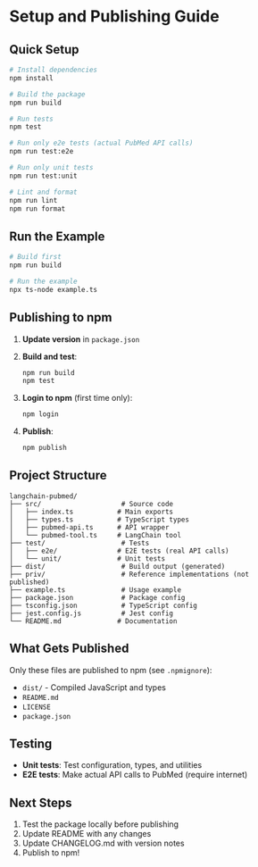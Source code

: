 # Setup and Publishing Guide

## Quick Setup

```bash
# Install dependencies
npm install

# Build the package
npm run build

# Run tests
npm test

# Run only e2e tests (actual PubMed API calls)
npm run test:e2e

# Run only unit tests
npm run test:unit

# Lint and format
npm run lint
npm run format
```

## Run the Example

```bash
# Build first
npm run build

# Run the example
npx ts-node example.ts
```

## Publishing to npm

1. **Update version** in `package.json`

2. **Build and test**:

   ```bash
   npm run build
   npm test
   ```

3. **Login to npm** (first time only):

   ```bash
   npm login
   ```

4. **Publish**:
   ```bash
   npm publish
   ```

## Project Structure

```
langchain-pubmed/
├── src/                    # Source code
│   ├── index.ts           # Main exports
│   ├── types.ts           # TypeScript types
│   ├── pubmed-api.ts      # API wrapper
│   └── pubmed-tool.ts     # LangChain tool
├── test/                   # Tests
│   ├── e2e/               # E2E tests (real API calls)
│   └── unit/              # Unit tests
├── dist/                   # Build output (generated)
├── priv/                   # Reference implementations (not published)
├── example.ts              # Usage example
├── package.json            # Package config
├── tsconfig.json           # TypeScript config
├── jest.config.js          # Jest config
└── README.md              # Documentation
```

## What Gets Published

Only these files are published to npm (see `.npmignore`):

- `dist/` - Compiled JavaScript and types
- `README.md`
- `LICENSE`
- `package.json`

## Testing

- **Unit tests**: Test configuration, types, and utilities
- **E2E tests**: Make actual API calls to PubMed (require internet)

## Next Steps

1. Test the package locally before publishing
2. Update README with any changes
3. Update CHANGELOG.md with version notes
4. Publish to npm!
